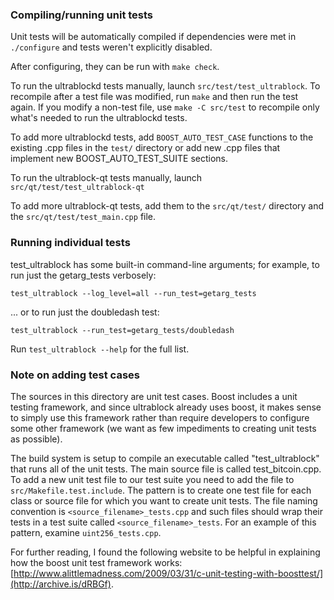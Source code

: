 ### Compiling/running unit tests

Unit tests will be automatically compiled if dependencies were met in `./configure`
and tests weren't explicitly disabled.

After configuring, they can be run with `make check`.

To run the ultrablockd tests manually, launch `src/test/test_ultrablock`. To recompile
after a test file was modified, run `make` and then run the test again. If you
modify a non-test file, use `make -C src/test` to recompile only what's needed
to run the ultrablockd tests.

To add more ultrablockd tests, add `BOOST_AUTO_TEST_CASE` functions to the existing
.cpp files in the `test/` directory or add new .cpp files that
implement new BOOST_AUTO_TEST_SUITE sections.

To run the ultrablock-qt tests manually, launch `src/qt/test/test_ultrablock-qt`

To add more ultrablock-qt tests, add them to the `src/qt/test/` directory and
the `src/qt/test/test_main.cpp` file.

### Running individual tests

test_ultrablock has some built-in command-line arguments; for
example, to run just the getarg_tests verbosely:

    test_ultrablock --log_level=all --run_test=getarg_tests

... or to run just the doubledash test:

    test_ultrablock --run_test=getarg_tests/doubledash

Run `test_ultrablock --help` for the full list.

### Note on adding test cases

The sources in this directory are unit test cases.  Boost includes a
unit testing framework, and since ultrablock already uses boost, it makes
sense to simply use this framework rather than require developers to
configure some other framework (we want as few impediments to creating
unit tests as possible).

The build system is setup to compile an executable called "test_ultrablock"
that runs all of the unit tests.  The main source file is called
test_bitcoin.cpp. To add a new unit test file to our test suite you need
to add the file to `src/Makefile.test.include`. The pattern is to create
one test file for each class or source file for which you want to create
unit tests.  The file naming convention is `<source_filename>_tests.cpp`
and such files should wrap their tests in a test suite
called `<source_filename>_tests`. For an example of this pattern,
examine `uint256_tests.cpp`.

For further reading, I found the following website to be helpful in
explaining how the boost unit test framework works:
[http://www.alittlemadness.com/2009/03/31/c-unit-testing-with-boosttest/](http://archive.is/dRBGf).

